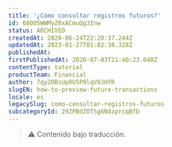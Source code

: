 ```yaml
---
title: '¿Cómo consultar registros futuros?'
id: 68OOSWWMyZ0xACmuQg3Inw
status: ARCHIVED
createdAt: 2020-06-24T22:20:37.244Z
updatedAt: 2023-01-27T01:02:30.328Z
publishedAt: 
firstPublishedAt: 2020-07-03T21:40:23.048Z
contentType: tutorial
productTeam: Financial
author: 7qy2DBsUp8U5P9lqV0JHfR
slugEN: how-to-preview-future-transactions
locale: es
legacySlug: como-consultar-registros-futuros
subcategoryId: 29ZPBdZOTSg6NdzprcqBfb
---
```


>⚠️ Contenido bajo traducción.
